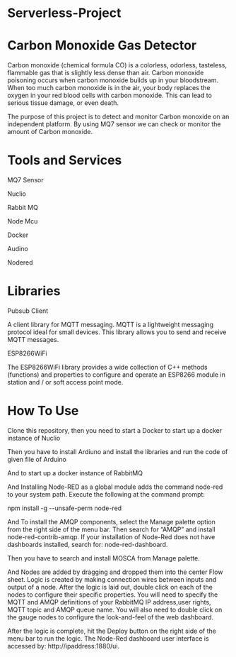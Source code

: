 # Serverless-Project
# Carbon Monoxide Gas Detector
Carbon monoxide (chemical formula CO) is a colorless, odorless, tasteless, flammable gas that is slightly less dense than air.
Carbon monoxide poisoning occurs when carbon monoxide builds up in your bloodstream. When too much carbon monoxide is in the air, your body replaces the oxygen in your red blood cells with carbon monoxide. This can lead to serious tissue damage, or even death.

The purpose of this project is to detect and monitor Carbon monoxide on an independent platform. By using MQ7 sensor we can check or monitor the amount of Carbon monoxide.

# Tools and Services
MQ7 Sensor

Nuclio

Rabbit MQ

Node Mcu

Docker

Audino

Nodered

# Libraries
Pubsub Client

A client library for MQTT messaging. MQTT is a lightweight messaging protocol ideal for small devices. This library allows you to send and receive MQTT messages.

ESP8266WiFi

The ESP8266WiFi library provides a wide collection of C++ methods (functions) and properties to configure and operate an ESP8266 module in station and / or soft access point mode.


# How To Use
Clone this repository, then you need to start a Docker to start up a docker instance of Nuclio

Then you have to install Ardiuno and install the libraries and run the code of given file of Arduino

And to start up a docker instance of RabbitMQ

And Installing Node-RED as a global module adds the command node-red to your system path. Execute the following at the command prompt:

npm install -g --unsafe-perm node-red

And To install the AMQP components, select the Manage palette option from the right side of the menu bar. Then search for “AMQP” and install node-red-contrib-amqp. If your installation of Node-Red does not have dashboards installed, search for: node-red-dashboard.

Then you have to search and install MOSCA from Manage palette.

And Nodes are added by dragging and dropped them into the center Flow sheet. Logic is created by making connection wires between inputs and output of a node. After the logic is laid out, double click on each of the nodes to configure their specific properties. You will need to specify the MQTT and AMQP definitions of your RabbitMQ IP address,user rights, MQTT topic and AMQP queue name. You will also need to double click on the gauge nodes to configure the look-and-feel of the web dashboard.

After the logic is complete, hit the Deploy button on the right side of the menu bar to run the logic.  The Node-Red dashboard user interface is accessed by: http://ipaddress:1880/ui. 



